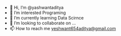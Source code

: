 - 👋 Hi, I’m @yashwantaditya
- 👀 I’m interested Programing
- 🌱 I’m currently learning Data Scirnce
- 💞️ I’m looking to collaborate on ...
- 📫 How to reach me yeshwant654aditya@gmail.com

<!---
yashwantaditya/yashwantaditya is a ✨ special ✨ repository because its `README.md` (this file) appears on your GitHub profile.
You can click the Preview link to take a look at your changes.
--->
